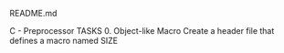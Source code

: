 README.md

C - Preprocessor
TASKS
0. Object-like Macro
Create a header file that defines a macro named SIZE

